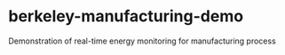 # berkeley-manufacturing-demo
Demonstration of real-time energy monitoring for manufacturing process
